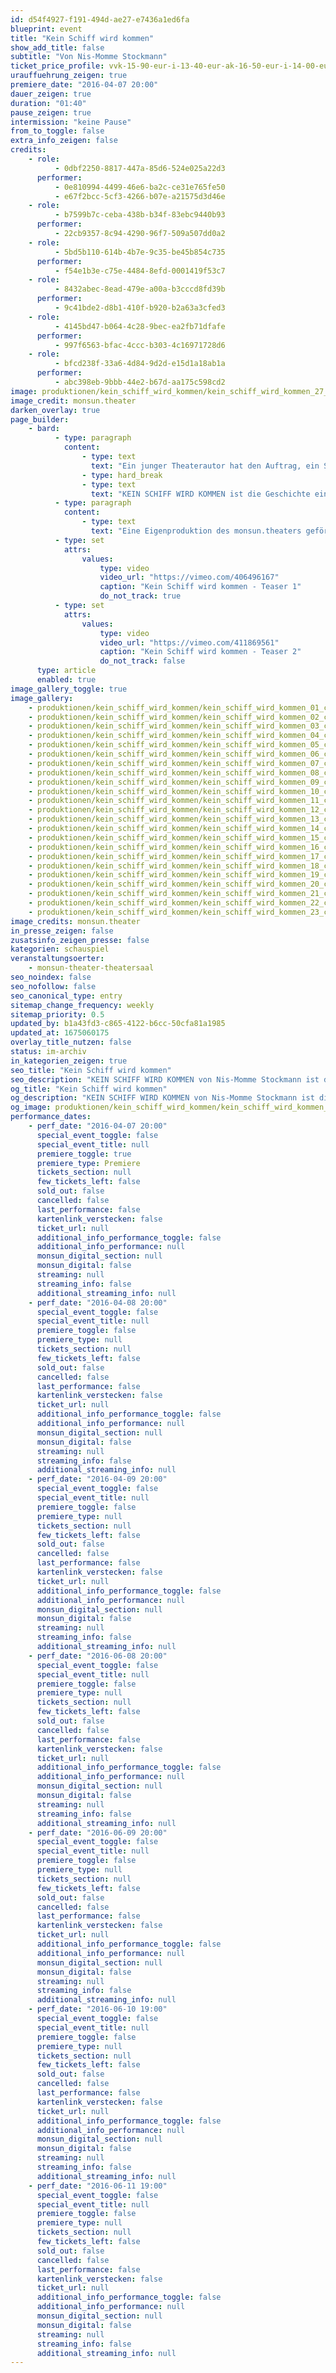 ```yaml
---
id: d54f4927-f191-494d-ae27-e7436a1ed6fa
blueprint: event
title: "Kein Schiff wird kommen"
show_add_title: false
subtitle: "Von Nis-Momme Stockmann"
ticket_price_profile: vvk-15-90-eur-i-13-40-eur-ak-16-50-eur-i-14-00-eur
urauffuehrung_zeigen: true
premiere_date: "2016-04-07 20:00"
dauer_zeigen: true
duration: "01:40"
pause_zeigen: true
intermission: "keine Pause"
from_to_toggle: false
extra_info_zeigen: false
credits:
    - role:
          - 0dbf2250-8817-447a-85d6-524e025a22d3
      performer:
          - 0e810994-4499-46e6-ba2c-ce31e765fe50
          - e67f2bcc-5cf3-4266-b07e-a21575d3d46e
    - role:
          - b7599b7c-ceba-438b-b34f-83ebc9440b93
      performer:
          - 22cb9357-8c94-4290-96f7-509a507dd0a2
    - role:
          - 5bd5b110-614b-4b7e-9c35-be45b854c735
      performer:
          - f54e1b3e-c75e-4484-8efd-0001419f53c7
    - role:
          - 8432abec-8ead-479e-a00a-b3cccd8fd39b
      performer:
          - 9c41bde2-d8b1-410f-b920-b2a63a3cfed3
    - role:
          - 4145bd47-b064-4c28-9bec-ea2fb71dfafe
      performer:
          - 997f6563-bfac-4ccc-b303-4c16971728d6
    - role:
          - bfcd238f-33a6-4d84-9d2d-e15d1a18ab1a
      performer:
          - abc398eb-9bbb-44e2-b67d-aa175c598cd2
image: produktionen/kein_schiff_wird_kommen/kein_schiff_wird_kommen_27_c_monsun_theater.jpg
image_credit: monsun.theater
darken_overlay: true
page_builder:
    - bard:
          - type: paragraph
            content:
                - type: text
                  text: "Ein junger Theaterautor hat den Auftrag, ein Stück über die Wende zu schreiben. Aber er war ein Kind, als die Mauer fiel, und wuchs fernab der Hauptstadt auf: auf der Nordseeinsel Föhr. Kein innerer Bezug verbindet ihn mit dem Thema. Nun erhofft sich der junge aufstrebende Schriftsteller durch einen authentischen Erfahrungsbericht seines Vaters über die Wendezeit inspiriert zu werden. Umgeben vom kalten Wasser der Nordsee begibt er sich mit ihm in Gespräche über die damalige Zeit.\_Statt allerdings wie geplant leicht und schnell die Vergangenheit\_zu boulevardisieren, erntet das Graben in der Vergangenheit unerwartet dunkle Früchte. Verdrängte Bilder von seiner Mutter, deren langes Sterben er als Kind miterlebt hat, treten zutage. Seine Recherche führt in die Krise: Was an ihm ist noch echt und empfunden, was poetisiert und stilisiert?\_"
                - type: hard_break
                - type: text
                  text: "KEIN SCHIFF WIRD KOMMEN ist die Geschichte eines jungen Mannes, der ein politisches Drama sucht und eine Familientragödie findet."
          - type: paragraph
            content:
                - type: text
                  text: "Eine Eigenproduktion des monsun.theaters gefördert durch die Kulturbehörde Hamburg."
          - type: set
            attrs:
                values:
                    type: video
                    video_url: "https://vimeo.com/406496167"
                    caption: "Kein Schiff wird kommen - Teaser 1"
                    do_not_track: true
          - type: set
            attrs:
                values:
                    type: video
                    video_url: "https://vimeo.com/411869561"
                    caption: "Kein Schiff wird kommen - Teaser 2"
                    do_not_track: false
      type: article
      enabled: true
image_gallery_toggle: true
image_gallery:
    - produktionen/kein_schiff_wird_kommen/kein_schiff_wird_kommen_01_c_monsun_theater.jpg
    - produktionen/kein_schiff_wird_kommen/kein_schiff_wird_kommen_02_c_monsun_theater.jpg
    - produktionen/kein_schiff_wird_kommen/kein_schiff_wird_kommen_03_c_monsun_theater.jpg
    - produktionen/kein_schiff_wird_kommen/kein_schiff_wird_kommen_04_c_monsun_theater.jpg
    - produktionen/kein_schiff_wird_kommen/kein_schiff_wird_kommen_05_c_monsun_theater.jpg
    - produktionen/kein_schiff_wird_kommen/kein_schiff_wird_kommen_06_c_monsun_theater.jpg
    - produktionen/kein_schiff_wird_kommen/kein_schiff_wird_kommen_07_c_monsun_theater.jpg
    - produktionen/kein_schiff_wird_kommen/kein_schiff_wird_kommen_08_c_monsun_theater.jpg
    - produktionen/kein_schiff_wird_kommen/kein_schiff_wird_kommen_09_c_monsun_theater.jpg
    - produktionen/kein_schiff_wird_kommen/kein_schiff_wird_kommen_10_c_monsun_theater.jpg
    - produktionen/kein_schiff_wird_kommen/kein_schiff_wird_kommen_11_c_monsun_theater.jpg
    - produktionen/kein_schiff_wird_kommen/kein_schiff_wird_kommen_12_c_monsun_theater.jpg
    - produktionen/kein_schiff_wird_kommen/kein_schiff_wird_kommen_13_c_monsun_theater.jpg
    - produktionen/kein_schiff_wird_kommen/kein_schiff_wird_kommen_14_c_monsun_theater.jpg
    - produktionen/kein_schiff_wird_kommen/kein_schiff_wird_kommen_15_c_monsun_theater.jpg
    - produktionen/kein_schiff_wird_kommen/kein_schiff_wird_kommen_16_c_monsun_theater.jpg
    - produktionen/kein_schiff_wird_kommen/kein_schiff_wird_kommen_17_c_monsun_theater.jpg
    - produktionen/kein_schiff_wird_kommen/kein_schiff_wird_kommen_18_c_monsun_theater.jpg
    - produktionen/kein_schiff_wird_kommen/kein_schiff_wird_kommen_19_c_monsun_theater.jpg
    - produktionen/kein_schiff_wird_kommen/kein_schiff_wird_kommen_20_c_monsun_theater.jpg
    - produktionen/kein_schiff_wird_kommen/kein_schiff_wird_kommen_21_c_monsun_theater.jpg
    - produktionen/kein_schiff_wird_kommen/kein_schiff_wird_kommen_22_c_monsun_theater.jpg
    - produktionen/kein_schiff_wird_kommen/kein_schiff_wird_kommen_23_c_monsun_theater.jpg
image_credits: monsun.theater
in_presse_zeigen: false
zusatsinfo_zeigen_presse: false
kategorien: schauspiel
veranstaltungsoerter:
    - monsun-theater-theatersaal
seo_noindex: false
seo_nofollow: false
seo_canonical_type: entry
sitemap_change_frequency: weekly
sitemap_priority: 0.5
updated_by: b1a43fd3-c865-4122-b6cc-50cfa81a1985
updated_at: 1675060175
overlay_title_nutzen: false
status: im-archiv
in_kategorien_zeigen: true
seo_title: "Kein Schiff wird kommen"
seo_description: "KEIN SCHIFF WIRD KOMMEN von Nis-Momme Stockmann ist die Geschichte eines jungen Mannes, der ein politisches Drama sucht und eine Familientragödie findet."
og_title: "Kein Schiff wird kommen"
og_description: "KEIN SCHIFF WIRD KOMMEN von Nis-Momme Stockmann ist die Geschichte eines jungen Mannes, der ein politisches Drama sucht und eine Familientragödie findet."
og_image: produktionen/kein_schiff_wird_kommen/kein_schiff_wird_kommen_social_media.jpg
performance_dates:
    - perf_date: "2016-04-07 20:00"
      special_event_toggle: false
      special_event_title: null
      premiere_toggle: true
      premiere_type: Premiere
      tickets_section: null
      few_tickets_left: false
      sold_out: false
      cancelled: false
      last_performance: false
      kartenlink_verstecken: false
      ticket_url: null
      additional_info_performance_toggle: false
      additional_info_performance: null
      monsun_digital_section: null
      monsun_digital: false
      streaming: null
      streaming_info: false
      additional_streaming_info: null
    - perf_date: "2016-04-08 20:00"
      special_event_toggle: false
      special_event_title: null
      premiere_toggle: false
      premiere_type: null
      tickets_section: null
      few_tickets_left: false
      sold_out: false
      cancelled: false
      last_performance: false
      kartenlink_verstecken: false
      ticket_url: null
      additional_info_performance_toggle: false
      additional_info_performance: null
      monsun_digital_section: null
      monsun_digital: false
      streaming: null
      streaming_info: false
      additional_streaming_info: null
    - perf_date: "2016-04-09 20:00"
      special_event_toggle: false
      special_event_title: null
      premiere_toggle: false
      premiere_type: null
      tickets_section: null
      few_tickets_left: false
      sold_out: false
      cancelled: false
      last_performance: false
      kartenlink_verstecken: false
      ticket_url: null
      additional_info_performance_toggle: false
      additional_info_performance: null
      monsun_digital_section: null
      monsun_digital: false
      streaming: null
      streaming_info: false
      additional_streaming_info: null
    - perf_date: "2016-06-08 20:00"
      special_event_toggle: false
      special_event_title: null
      premiere_toggle: false
      premiere_type: null
      tickets_section: null
      few_tickets_left: false
      sold_out: false
      cancelled: false
      last_performance: false
      kartenlink_verstecken: false
      ticket_url: null
      additional_info_performance_toggle: false
      additional_info_performance: null
      monsun_digital_section: null
      monsun_digital: false
      streaming: null
      streaming_info: false
      additional_streaming_info: null
    - perf_date: "2016-06-09 20:00"
      special_event_toggle: false
      special_event_title: null
      premiere_toggle: false
      premiere_type: null
      tickets_section: null
      few_tickets_left: false
      sold_out: false
      cancelled: false
      last_performance: false
      kartenlink_verstecken: false
      ticket_url: null
      additional_info_performance_toggle: false
      additional_info_performance: null
      monsun_digital_section: null
      monsun_digital: false
      streaming: null
      streaming_info: false
      additional_streaming_info: null
    - perf_date: "2016-06-10 19:00"
      special_event_toggle: false
      special_event_title: null
      premiere_toggle: false
      premiere_type: null
      tickets_section: null
      few_tickets_left: false
      sold_out: false
      cancelled: false
      last_performance: false
      kartenlink_verstecken: false
      ticket_url: null
      additional_info_performance_toggle: false
      additional_info_performance: null
      monsun_digital_section: null
      monsun_digital: false
      streaming: null
      streaming_info: false
      additional_streaming_info: null
    - perf_date: "2016-06-11 19:00"
      special_event_toggle: false
      special_event_title: null
      premiere_toggle: false
      premiere_type: null
      tickets_section: null
      few_tickets_left: false
      sold_out: false
      cancelled: false
      last_performance: false
      kartenlink_verstecken: false
      ticket_url: null
      additional_info_performance_toggle: false
      additional_info_performance: null
      monsun_digital_section: null
      monsun_digital: false
      streaming: null
      streaming_info: false
      additional_streaming_info: null
---
```

